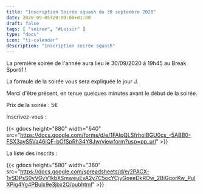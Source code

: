 ```yaml
---
title: "Inscription Soirée squash du 30 septembre 2020"
date: 2020-09-05T20:00:00+01:00
draft: false
tags: [ "soiree", "#Loisir" ]
type: "docs"
icon: "ti-calendar"
description: "Inscription soirée squash"
---
```


La première soirée de l'année aura lieu le 30/09/2020 à 19h45 au Break Sportif !

La formule de la soirée vous sera expliquée le jour J.

Merci d'être présent, en tenue quelques minutes avant le début de la soirée.

Prix de la soirée : 5€

Inscrivez-vous :

{{< gdocs height="880" width="640" src="https://docs.google.com/forms/d/e/1FAIpQLSfrhoIBGU0cs_-5ABB0-FSX3ayS5Va46iQF-bOfSpRh34Y8Jw/viewform?usp=pp_url" >}}

La liste des inscrits :

{{< gdocs height="580" width="360" src="https://docs.google.com/spreadsheets/d/e/2PACX-1vSDPsS0yVGvV1kbXSmweuEvA2y7C5ocYCjyGoeeDkROw_2BiGqorKw_PuIXPig4Yg4PBulx9e3jbx2Q/pubhtml" >}}
